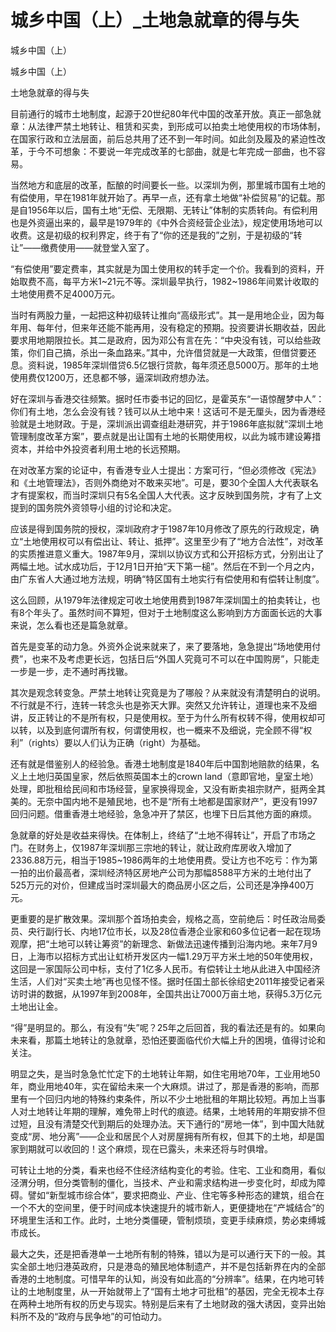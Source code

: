 # 城乡中国（上）_土地急就章的得与失

城乡中国（上）

城乡中国（上）

土地急就章的得与失

目前通行的城市土地制度，起源于20世纪80年代中国的改革开放。真正一部急就章：从法律严禁土地转让、租赁和买卖，到形成可以拍卖土地使用权的市场体制，在国家行政和立法层面，前后总共用了还不到一年时间。如此剑及履及的紧迫性改革，于今不可想象：不要说一年完成改革的七部曲，就是七年完成一部曲，也不容易。

当然地方和底层的改革，酝酿的时间要长一些。以深圳为例，那里城市国有土地的有偿使用，早在1981年就开始了。再早一点，还有拿土地做“补偿贸易”的记载。那是自1956年以后，国有土地“无偿、无限期、无转让”体制的实质转向。有偿利用也是外资逼出来的，最早是1979年的《中外合资经营企业法》，规定使用场地可以收费。这是初级的权利界定，终于有了“你的还是我的”之别，于是初级的“转让”——缴费使用——就登堂入室了。

“有偿使用”要定费率，其实就是为国土使用权的转手定一个价。我看到的资料，开始取费不高，每平方米1~21元不等。深圳最早执行，1982~1986年间累计收取的土地使用费不足4000万元。

当时有两股力量，一起把这种初级转让推向“高级形式”。其一是用地企业，因为每年用、每年付，但来年还能不能再用，没有稳定的预期。投资要讲长期收益，因此要求用地期限拉长。其二是政府，因为邓公有言在先：“中央没有钱，可以给些政策，你们自己搞，杀出一条血路来。”其中，允许借贷就是一大政策，但借贷要还息。资料说，1985年深圳借贷6.5亿银行贷款，每年须还息5000万。那年的土地使用费仅1200万，还息都不够，逼深圳政府想办法。

好在深圳与香港交往频繁。据时任市委书记的回忆，是霍英东“一语惊醒梦中人”：你们有土地，怎么会没有钱？钱可以从土地中来！这话可不是无厘头，因为香港经验就是土地财政。于是，深圳派出调查组赴港研究，并于1986年底拟就“深圳土地管理制度改革方案”，要点就是出让国有土地的长期使用权，以此为城市建设筹措资本，并给中外投资者利用土地的长远预期。

在对改革方案的论证中，有香港专业人士提出：方案可行，“但必须修改《宪法》和《土地管理法》，否则外商绝对不敢来买地”。可是，要30个全国人大代表联名才有提案权，而当时深圳只有5名全国人大代表。这才反映到国务院，才有了上文提到的国务院外资领导小组的讨论和决定。

应该是得到国务院的授权，深圳政府才于1987年10月修改了原先的行政规定，确立“土地使用权可以有偿出让、转让、抵押”。这里至少有了“地方合法性”，对改革的实质推进意义重大。1987年9月，深圳以协议方式和公开招标方式，分别出让了两幅土地。试水成功后，于12月1日开拍“天下第一槌”。然后在不到一个月之内，由广东省人大通过地方法规，明确“特区国有土地实行有偿使用和有偿转让制度”。

这么回顾，从1979年法律规定可收土地使用费到1987年深圳国土的拍卖转让，也有8个年头了。虽然时间不算短，但对于土地制度这么影响到方方面面长远的大事来说，怎么看也还是篇急就章。

首先是变革的动力急。外资外企说来就来了，来了要落地，急急提出“场地使用付费”，也来不及考虑更长远，包括日后“外国人究竟可不可以在中国购房”，只能走一步是一步，走不通时再找辙。

其次是观念转变急。严禁土地转让究竟是为了哪般？从来就没有清楚明白的说明。不行就是不行，连转一转念头也是弥天大罪。突然又允许转让，道理也来不及细讲，反正转让的不是所有权，只是使用权。至于为什么所有权转不得，使用权却可以转，以及到底何谓所有权，何谓使用权，也一概来不及细说，完全顾不得“权利”（rights）要以人们认为正确（right）为基础。

还有就是借鉴别人的经验急。香港土地制度是1840年后中国割地赔款的结果，名义上土地归英国皇家，然后依照英国本土的crown land（意即官地，皇室土地）处理，即批租给民间和市场经营，皇家换得现金，又没有断卖祖宗财产，挺两全其美的。无奈中国内地不是殖民地，也不是“所有土地都是国家财产”，更没有1997回归问题。借重香港土地经验，急急冲开了禁区，也埋下日后其他方面的麻烦。

急就章的好处是收益来得快。在体制上，终结了“土地不得转让”，开启了市场之门。在财务上，仅1987年深圳那三宗地的转让，就让政府库房收入增加了2336.88万元，相当于1985~1986两年的土地使用费。受让方也不吃亏：作为第一拍的出价最高者，深圳经济特区房地产公司为那幅8588平方米的土地付出了525万元的对价，但建成当时深圳最大的商品房小区之后，公司还是净挣400万元。

更重要的是扩散效果。深圳那个首场拍卖会，规格之高，空前绝后：时任政治局委员、央行副行长、内地17位市长，以及28位香港企业家和60多位记者一起在现场观摩，把“土地可以转让筹资”的新理念、新做法迅速传播到沿海内地。来年7月9日，上海市以招标方式出让虹桥开发区内一幅1.29万平方米土地的50年使用权，这回是一家国际公司中标，支付了1亿多人民币。有偿转让土地从此进入中国经济生活，人们对“买卖土地”再也见怪不怪。据时任国土部长徐绍史2011年接受记者采访时讲的数据，从1997年到2008年，全国共出让7000万亩土地，获得5.3万亿元土地出让金。

“得”是明显的。那么，有没有“失”呢？25年之后回首，我的看法还是有的。如果向未来看，那篇土地转让的急就章，恐怕还要面临代价大幅上升的困境，值得讨论和关注。

明显之失，是当时急急忙忙定下的土地转让年期，如住宅用地70年，工业用地50年，商业用地40年，实在留给未来一个大麻烦。讲过了，那是香港的影响，而那里有一个回归内地的特殊约束条件，所以不少土地批租的年期比较短。再加上当事人对土地转让年期的理解，难免带上时代的痕迹。结果，土地转用的年期安排不但过短，且没有清楚交代到期后的处理办法。天下通行的“房地一体”，到中国大陆就变成“房、地分离”——企业和居民个人对房屋拥有所有权，但其下的土地，却是国家到期就可以收回的！这个麻烦，现在已露头，未来还将与时俱增。

可转让土地的分类，看来也经不住经济结构变化的考验。住宅、工业和商用，看似泾渭分明，但分类管制的僵化，当技术、产业和需求结构进一步变化时，却成为障碍。譬如“新型城市综合体”，要求把商业、产业、住宅等多种形态的建筑，组合在一个不大的空间里，便于时间成本快速提升的城市新人，更便捷地在“产城结合”的环境里生活和工作。此时，土地分类僵硬，管制烦琐，变更手续麻烦，势必束缚城市成长。

最大之失，还是把香港单一土地所有制的特殊，错以为是可以通行天下的一般。其实全部土地归港英政府，只是港岛的殖民地体制遗产，并不是包括新界在内的全部香港的土地制度。可惜早年的认知，尚没有如此高的“分辨率”。结果，在内地可转让的土地制度里，从一开始就带上了“国有土地才可批租”的基因，完全无视本土存在两种土地所有权的历史与现实。特别是后来有了土地财政的强大诱因，变异出始料所不及的“政府与民争地”的可怕动力。